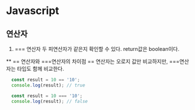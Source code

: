 # Javascript

## 연산자
1. === 연산자
  두 피연산자가 같은지 확인할 수 있다. return값은 boolean이다.

  ** == 연산자와 ===연산자의 차이점
  == 연산자는 오로지 값만 비교하지만, ===연산자는 타입도 함께 비교한다.

``` javascript
  const result = 10 == '10';
  console.log(result); // true

  const result = 10 === '10';
  console.log(result); // false
```

